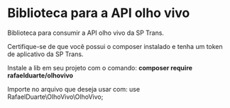 # Biblioteca para a API olho vivo
Biblioteca para consumir a API olho vivo da SP Trans.

Certifique-se de que você possui o composer instalado e tenha um token de aplicativo da SP Trans.

Instale a lib em seu projeto com o comando: <b>composer require rafaelduarte/olhovivo</b>

Importe no arquivo que deseja usar com: use RafaelDuarte\OlhoVivo\OlhoVivo;




